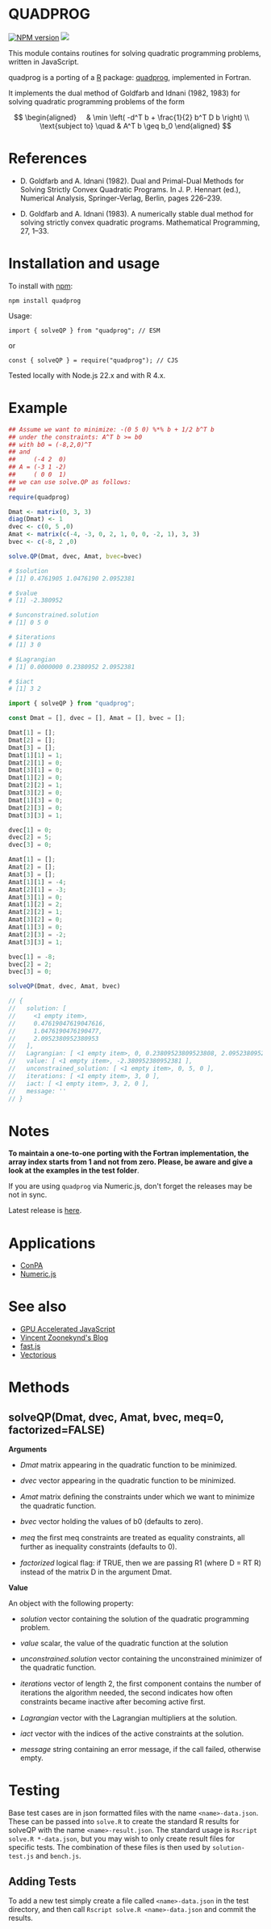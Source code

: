QUADPROG
========
[![NPM version](https://badge.fury.io/js/quadprog.svg)](http://badge.fury.io/js/quadprog)
![](https://github.com/albertosantini/quadprog/workflows/CI/badge.svg)

This module contains routines for solving quadratic programming problems,
written in JavaScript.

quadprog is a porting of a [R](http://www.r-project.org) package:
[quadprog](http://cran.r-project.org/web/packages/quadprog/), implemented in
Fortran.

It implements the dual method of Goldfarb and Idnani (1982, 1983) for solving
quadratic programming problems of the form

$$
\begin{aligned}
    & \min \left( -d^T b + \frac{1}{2} b^T D b \right) \\
    \text{subject to} \quad & A^T b \geq b_0
\end{aligned}
$$

References
==========

- D. Goldfarb and A. Idnani (1982). Dual and Primal-Dual Methods for Solving
Strictly Convex Quadratic Programs. In J. P. Hennart (ed.), Numerical Analysis,
Springer-Verlag, Berlin, pages 226–239.

- D. Goldfarb and A. Idnani (1983). A numerically stable dual method for solving
strictly convex quadratic programs. Mathematical Programming, 27, 1–33.


Installation and usage
======================

To install with [npm](http://github.com/isaacs/npm):

    npm install quadprog

Usage:

    import { solveQP } from "quadprog"; // ESM

or

    const { solveQP } = require("quadprog"); // CJS

Tested locally with Node.js 22.x and with R 4.x.

Example
========

```r
## Assume we want to minimize: -(0 5 0) %*% b + 1/2 b^T b
## under the constraints: A^T b >= b0
## with b0 = (-8,2,0)^T
## and
##     (-4 2  0)
## A = (-3 1 -2)
##     ( 0 0  1)
## we can use solve.QP as follows:
##
require(quadprog)

Dmat <- matrix(0, 3, 3)
diag(Dmat) <- 1
dvec <- c(0, 5 ,0)
Amat <- matrix(c(-4, -3, 0, 2, 1, 0, 0, -2, 1), 3, 3)
bvec <- c(-8, 2 ,0)

solve.QP(Dmat, dvec, Amat, bvec=bvec)

# $solution
# [1] 0.4761905 1.0476190 2.0952381

# $value
# [1] -2.380952

# $unconstrained.solution
# [1] 0 5 0

# $iterations
# [1] 3 0

# $Lagrangian
# [1] 0.0000000 0.2380952 2.0952381

# $iact
# [1] 3 2
```

```javascript
import { solveQP } from "quadprog";

const Dmat = [], dvec = [], Amat = [], bvec = [];

Dmat[1] = [];
Dmat[2] = [];
Dmat[3] = [];
Dmat[1][1] = 1;
Dmat[2][1] = 0;
Dmat[3][1] = 0;
Dmat[1][2] = 0;
Dmat[2][2] = 1;
Dmat[3][2] = 0;
Dmat[1][3] = 0;
Dmat[2][3] = 0;
Dmat[3][3] = 1;

dvec[1] = 0;
dvec[2] = 5;
dvec[3] = 0;

Amat[1] = [];
Amat[2] = [];
Amat[3] = [];
Amat[1][1] = -4;
Amat[2][1] = -3;
Amat[3][1] = 0;
Amat[1][2] = 2;
Amat[2][2] = 1;
Amat[3][2] = 0;
Amat[1][3] = 0;
Amat[2][3] = -2;
Amat[3][3] = 1;

bvec[1] = -8;
bvec[2] = 2;
bvec[3] = 0;

solveQP(Dmat, dvec, Amat, bvec)

// {
//   solution: [
//     <1 empty item>,
//     0.47619047619047616,
//     1.0476190476190477,
//     2.0952380952380953
//   ],
//   Lagrangian: [ <1 empty item>, 0, 0.23809523809523808, 2.0952380952380953 ],
//   value: [ <1 empty item>, -2.380952380952381 ],
//   unconstrained_solution: [ <1 empty item>, 0, 5, 0 ],
//   iterations: [ <1 empty item>, 3, 0 ],
//   iact: [ <1 empty item>, 3, 2, 0 ],
//   message: ''
// }
```

Notes
=====

**To maintain a one-to-one porting with the Fortran implementation, the array
index starts from 1 and not from zero. Please, be aware and give a look at the
examples in the test folder**.

If you are using `quadprog` via Numeric.js, don't forget the releases may
be not in sync.

Latest release is [here](https://github.com/albertosantini/quadprog).

Applications
============

- [ConPA](https://github.com/albertosantini/node-conpa)
- [Numeric.js](https://github.com/sloisel/numeric)

See also
========

- [GPU Accelerated JavaScript](https://github.com/gpujs/gpu.js)
- [Vincent Zoonekynd's Blog](http://zoonek.free.fr/blosxom/R/2012-06-01_Optimization.html)
- [fast.js](https://github.com/codemix/fast.js)
- [Vectorious](https://github.com/mateogianolio/vectorious)

Methods
=======

solveQP(Dmat, dvec, Amat, bvec, meq=0, factorized=FALSE)
-------

**Arguments**

- *Dmat* matrix appearing in the quadratic function to be minimized.

- *dvec* vector appearing in the quadratic function to be minimized.

- *Amat* matrix deﬁning the constraints under which we want to minimize the
quadratic function.

- *bvec* vector holding the values of b0 (defaults to zero).

- *meq* the ﬁrst meq constraints are treated as equality constraints, all
further as inequality constraints (defaults to 0).

- *factorized* logical ﬂag: if TRUE, then we are passing R1 (where D = RT R)
instead of the matrix D in the argument Dmat.

**Value**

An object with the following property:

- *solution* vector containing the solution of the quadratic programming
problem.

- *value* scalar, the value of the quadratic function at the solution

- *unconstrained.solution* vector containing the unconstrained minimizer of the
quadratic function.

- *iterations* vector of length 2, the ﬁrst component contains the number of
iterations the algorithm needed, the second indicates how often constraints
became inactive after becoming active ﬁrst.

- *Lagrangian* vector with the Lagrangian multipliers at the solution.

- *iact* vector with the indices of the active constraints at the solution.

- *message* string containing an error message, if the call failed, otherwise empty.

Testing
=======

Base test cases are in json formatted files with the name `<name>-data.json`.
These can be passed into `solve.R` to create the standard R results for solveQP with the name `<name>-result.json`.
The standard usage is `Rscript solve.R *-data.json`, but you may wish to only create result files for specific tests.
The combination of these files is then used by `solution-test.js` and `bench.js`.


Adding Tests
------------

To add a new test simply create a file called `<name>-data.json` in the test directory, and then call `Rscript solve.R <name>-data.json` and commit the results.
